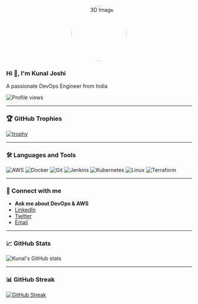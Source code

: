 <!-- 3D Header Image -->
<p align="center">
  <img src="https://avatars.githubusercontent.com/u/9919?s=200&v=4" alt="3D Image" style="border-radius: 50%; width: 150px; height: 150px;">
</p>

### Hi 👋, I'm Kunal Joshi

A passionate DevOps Engineer from India

![[Profile views](https://thumbs.dreamstime.com/z/devops-methodology-development-operations-agil-programming-technology-concept-d-illustration-250454876.jpg?w=992)](https://github.com/devopsbykunal)

---

### 🏆 GitHub Trophies

[![trophy](https://github-profile-trophy.vercel.app/?username=devopsbykunal&theme=onedark&row=1&column=7)](https://github.com/ryo-ma/github-profile-trophy)

---

### 🛠️ Languages and Tools

![AWS](https://img.shields.io/badge/AWS-%23232F3E.svg?style=for-the-badge&logo=amazon-aws&logoColor=white)
![Docker](https://img.shields.io/badge/Docker-%232496ED.svg?style=for-the-badge&logo=docker&logoColor=white)
![Git](https://img.shields.io/badge/Git-%23F05033.svg?style=for-the-badge&logo=git&logoColor=white)
![Jenkins](https://img.shields.io/badge/Jenkins-%23D24939.svg?style=for-the-badge&logo=jenkins&logoColor=white)
![Kubernetes](https://img.shields.io/badge/Kubernetes-%23326CE5.svg?style=for-the-badge&logo=kubernetes&logoColor=white)
![Linux](https://img.shields.io/badge/Linux-%23FCC624.svg?style=for-the-badge&logo=linux&logoColor=black)
![Terraform](https://img.shields.io/badge/Terraform-%235835CC.svg?style=for-the-badge&logo=terraform&logoColor=white)

---

### 🤝 Connect with me

- **Ask me about DevOps & AWS**
- [LinkedIn](https://www.linkedin.com/in/your-linkedin-username)
- [Twitter](https://twitter.com/your-twitter-username)
- [Email](mailto:your-email@example.com)

---

### 📈 GitHub Stats

![Kunal's GitHub stats](https://github-readme-stats.vercel.app/api?username=devopsbykunal&show_icons=true&theme=onedark)

---

### 📊 GitHub Streak

[![GitHub Streak](https://streak-stats.demolab.com?user=devopsbykunal&theme=onedark)](https://git.io/streak-stats)
